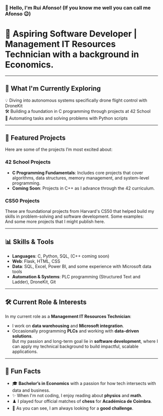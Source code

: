 ### 👋 Hello, I'm Rui Afonso! (If you know me well you can call me Afonso 😉)
# 🌱 Aspiring Software Developer | Management IT Resources Technician with a background in Economics.

---

## 🔧 What I'm Currently Exploring

💡 Diving into autonomous systems specifically drone flight control with DroneKit  
🛠️ Building a foundation in C programming through projects at 42 School  
🤖 Automating tasks and solving problems with Python scripts

---

## 📂 Featured Projects
Here are some of the projects I’m most excited about:
### 42 School Projects
- **C Programming Fundamentals**: Includes core projects that cover algorithms, data structures, memory management, and system-level programming.
- **Coming Soon**: Projects in C++ as I advance through the 42 curriculum.

### CS50 Projects
These are foundational projects from Harvard's CS50 that helped build my skills in problem-solving and software development. Some examples:  
And some more projects that I might publish here.

---

## 📊 Skills & Tools
- **Languages**: C, Python, SQL, (C++ coming soon)
- **Web**: Flask, HTML, CSS
- **Data**: SQL, Excel, Power BI, and some experience with Microsoft data tools
- **Automation & Systems**: PLC programming (Structured Text and Ladder), DroneKit, Git

---

## 🛠️ Current Role & Interests
In my current role as a **Management IT Resources Technician**:  
- I work on **data warehousing** and **Microsoft integration**.  
- Occasionally programming **PLCs** and working with **data-driven solutions**.  
But my passion and long-term goal lie in **software development**, where I can apply my technical background to build impactful, scalable applications.

---

## 🌱 Fun Facts
- 🎓 **Bachelor’s in Economics** with a passion for how tech intersects with data and business.
- ✨ When I'm not coding, I enjoy reading about **physics** and **math**.
- ♟️ I played four official matches of **chess** for **Académica de Coimbra**.
- 💪 As you can see, I am always looking for a **good challenge**.

